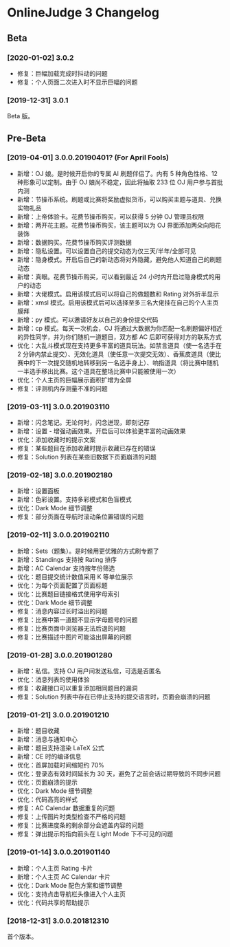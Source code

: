 # OnlineJudge 3 Changelog

## Beta

### [2020-01-02] 3.0.2

- 修复：巨幅加载完成时抖动的问题
- 修复：个人页面二次进入时不显示巨幅的问题

### [2019-12-31] 3.0.1

Beta 版。

## Pre-Beta

### [2019-04-01] 3.0.0.20190401? (For April Fools)

- 新增：OJ 娘。是时候开启你的专属 AI 刷题伴侣了。内有 5 种角色性格、12 种形象可以定制。由于 OJ 娘尚不稳定，因此将抽取 233 位 OJ 用户参与首批内测
- 新增：节操币系统。刷题或比赛将奖励虚拟货币，可以购买主题与道具、兑换实物礼品
- 新增：上帝体验卡。花费节操币购买，可以获得 5 分钟 OJ 管理员权限
- 新增：两开花主题。花费节操币购买，该主题可以为 OJ 界面添加两朵向阳花装饰
- 新增：数据购买。花费节操币购买评测数据
- 新增：隐私设置。可以设置自己的提交动态为仅三天/半年/全部可见
- 新增：隐身模式。开启后自己的新动态将对外隐藏，避免他人知道自己的刷题动态
- 新增：真眼。花费节操币购买，可以看到最近 24 小时内开启过隐身模式的用户的动态
- 新增：大佬模式。启用该模式后可以将自己的做题数和 Rating 对外折半显示
- 新增：xmsl 模式。启用该模式后可以选择至多三名大佬挂在自己的个人主页膜拜
- 新增：py 模式。可以邀请好友以自己的身份提交代码
- 新增：cp 模式。每天一次机会，OJ 将通过大数据为你匹配一名刷题偏好相近的异性同学，并为你们随机一道题目，双方都 AC 后即可获得对方的联系方式
- 优化：大乱斗模式现在支持更多丰富的道具玩法。如禁言道具（使一名选手在 2 分钟内禁止提交）、无效化道具（使任意一次提交无效）、香蕉皮道具（使比赛中的下一次提交随机地转移到另一名选手身上）、响指道具（将比赛中随机一半选手移出比赛。这个道具在整场比赛中只能被使用一次）
- 优化：个人主页的巨幅展示面积扩增为全屏
- 修复：评测机内存测量不准的问题

### [2019-03-11] 3.0.0.201903110

- 新增：闪念笔记。无论何时，闪念迸现，即刻记存
- 新增：设置 - 增强动画效果。开启后可以体验更丰富的动画效果
- 优化：添加收藏时的提示文案
- 修复：某些题目在添加收藏时提示收藏已存在的错误
- 修复：Solution 列表在某些旧数据下页面崩溃的问题

### [2019-02-18] 3.0.0.201902180

- 新增：设置面板
- 新增：色彩设置。支持多彩模式和色盲模式
- 优化：Dark Mode 细节调整
- 修复：部分页面在导航时滚动条位置错误的问题

### [2019-02-11] 3.0.0.201902110

- 新增：Sets（题集）。是时候用更优雅的方式刷专题了
- 新增：Standings 支持按 Rating 排序
- 新增：AC Calendar 支持按年份筛选
- 优化：题目提交统计数值采用 K 等单位展示
- 优化：为每个页面配置了页面标题
- 优化：比赛题目链接格式使用字母索引
- 优化：Dark Mode 细节调整
- 修复：消息内容过长时溢出的问题
- 修复：比赛中第一道题不显示字母题号的问题
- 修复：比赛页面中浏览器无法后退的问题
- 修复：比赛描述中图片可能溢出屏幕的问题

### [2019-01-28] 3.0.0.201901280

- 新增：私信。支持 OJ 用户间发送私信，可选是否匿名
- 优化：消息列表的使用体验
- 修复：收藏接口可以重复添加相同题目的漏洞
- 修复：Solution 列表中存在已停止支持的提交语言时，页面会崩溃的问题

### [2019-01-21] 3.0.0.201901210

- 新增：题目收藏
- 新增：消息与通知中心
- 新增：题目支持渲染 LaTeX 公式
- 新增：CE 时的编译信息
- 优化：首屏加载时间缩短约 70%
- 优化：登录态有效时间延长为 30 天，避免了之前会话过期导致的不同步问题
- 优化：页面崩溃的提示
- 优化：Dark Mode 细节调整
- 优化：代码高亮的样式
- 修复：AC Calendar 数据重复的问题
- 修复：上传图片时类型检查不严格的问题
- 修复：比赛进度条的剩余部分会遮盖内容的问题
- 修复：弹出提示的指向箭头在 Light Mode 下不可见的问题

### [2019-01-14] 3.0.0.201901140

- 新增：个人主页 Rating 卡片
- 新增：个人主页 AC Calendar 卡片
- 优化：Dark Mode 配色方案和细节调整
- 优化：支持点击导航栏头像进入个人主页
- 优化：代码共享的帮助提示

### [2018-12-31] 3.0.0.201812310

首个版本。
